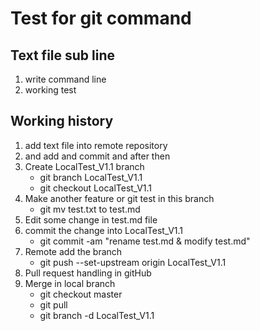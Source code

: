 # Test for git command

## Text file sub line

1. write command line
2. working test

## Working history

1. add text file into remote repository
2. and add and commit and after then
3. Create LocalTest_V1.1 branch
   * git branch LocalTest_V1.1
   * git checkout LocalTest_V1.1
4. Make another feature or git test in this branch
   * git mv test.txt to test.md
5. Edit some change in test.md file
6. commit the change into LocalTest_V1.1
   * git commit -am "rename test.md & modify test.md"
7. Remote add the branch
   * git push --set-upstream origin LocalTest_V1.1
8. Pull request handling in gitHub
9. Merge in local branch
   * git checkout master
   * git pull
   * git branch -d LocalTest_V1.1
